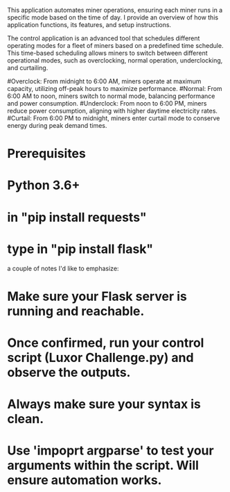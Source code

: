 This application automates miner operations, ensuring each miner runs in a specific mode based on the time of day. 
I provide an overview of how this application functions, its features, and setup instructions.

The control application is an advanced tool that schedules different operating modes for a fleet of miners based on a predefined time schedule. 
This time-based scheduling allows miners to switch between different operational modes, such as overclocking, normal operation, underclocking, and curtailing.

#Overclock: From midnight to 6:00 AM, miners operate at maximum capacity, utilizing off-peak hours to maximize performance.
#Normal: From 6:00 AM to noon, miners switch to normal mode, balancing performance and power consumption.
#Underclock: From noon to 6:00 PM, miners reduce power consumption, aligning with higher daytime electricity rates.
#Curtail: From 6:00 PM to midnight, miners enter curtail mode to conserve energy during peak demand times.

# Prerequisites
# Python 3.6+
# in "pip install requests" 
# type in "pip install flask"

a couple of notes I'd like to emphasize: 

# Make sure your Flask server is running and reachable. 
# Once confirmed, run your control script (Luxor Challenge.py) and observe the outputs.
# Always make sure your syntax is clean.
# Use 'impoprt argparse' to test your arguments within the script. Will ensure automation works.
